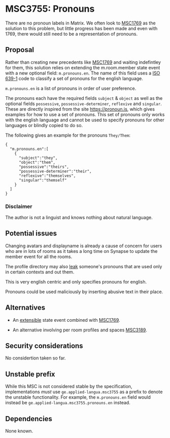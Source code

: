 # MSC3755: Pronouns

There are no pronoun labels in Matrix.
We often look to
[MSC1769](https://github.com/matrix-org/matrix-spec-proposals/pull/1769)
as the solution to this problem, but little progress has been made
and even with 1769, there would still need to be a representation of
pronouns.

## Proposal

Rather than creating new precedents like [MSC1769](https://github.com/matrix-org/matrix-spec-proposals/pull/1769)
and waiting indefintley for them, this solution relies
on extending the m.room.member state event with a new optional field:
`m.pronouns.en`.
The name of this field uses a [ISO 639-1](https://en.wikipedia.org/wiki/List_of_ISO_639-1_codes)
code to classify a set of pronouns for the english language.

`m.pronouns.en` is a list of pronouns in order of user preference.

The pronouns each have the required fields `subject`
& `object`
as well as the optional fields `possessive`,
`possessive-determiner`,
`reflexive` and `singular`.
These are directly inspired from the site https://pronoun.is,
which gives examples for how to use a set of pronouns.
This set of pronouns only works with the english language
and cannot be used to specify pronouns for other languages
or blindly copied to do so.

The following gives an example for the pronouns `They/Them`:

```
{
  "m.pronouns.en":[
    {
      "subject":"they",
      "object":"them",
      "possessive":"theirs",
      "possessive-determiner":"their",
      "reflexive":"themselves",
      "singular":"themself"
    }
  ]
}
```

### Disclaimer

The author is not a linguist and knows nothing about natural language.

## Potential issues

Changing avatars and displayname is already a cause of concern for
users who are in lots of rooms as it takes a long time on Synapse to
update the member event for all the rooms.

The profile directory may also [leak](https://github.com/matrix-org/synapse/issues/5677)
someone's pronouns that are used only in certain contexts and out them.

This is very english centric and only specifies pronouns for english.

Pronouns could be used maliciously by inserting abusive text in their place.

## Alternatives

* An [extensible](https://github.com/matrix-org/matrix-spec-proposals/pull/1767)
state event combined with [MSC1769](https://github.com/matrix-org/matrix-spec-proposals/pull/1769).

* An alternative involving per room profiles and spaces [MSC3189](https://github.com/matrix-org/matrix-spec-proposals/pull/3189).


## Security considerations

No considertion taken so far.

## Unstable prefix

While this MSC is not considered stable by the specification, implementations *must* use
`ge.applied-langua.msc3755` as a prefix to denote the unstable functionality. For example,
the `m.pronouns.en` field would instead be `ge.applied-langua.msc3755.pronouns.en` instead.

## Dependencies

None known.
